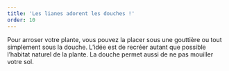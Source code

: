```yaml
---
title: 'Les lianes adorent les douches !'
order: 10
---
```



Pour arroser votre plante, vous pouvez la placer sous une gouttière ou tout simplement sous la douche. L’idée est de recréer autant que possible l’habitat naturel de la plante. La douche permet aussi de ne pas mouiller votre sol.